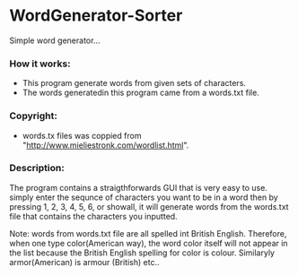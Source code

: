 # WordGenerator-Sorter
Simple word generator...

###   How it works:
 
 * This program generate words from given sets of characters.
 * The words generatedin this program came from a words.txt file.
  
###   Copyright:
   
 * words.tx files was coppied from "http://www.mieliestronk.com/wordlist.html".

 ### Description:

 The program contains a straigthforwards GUI that is very easy to use. 
 simply enter the sequnce of characters you want to be in a word then 
 by pressing 1, 2, 3, 4, 5, 6, or showall, it will generate words from the
 words.txt file that contains the characters you inputted.
 
 Note: words from words.txt file are all spelled int British English.
       Therefore, when one type color(American way), the word color itself will not appear in the list
       because the British English spelling for color is colour. Similaryly armor(American) is armour (British) etc..
 
 
